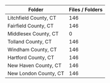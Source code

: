 | Folder                |   Files / Folders |
|-----------------------|-------------------|
| Litchfield County, CT |               146 |
| Fairfield County, CT  |               146 |
| Middlesex County, CT  |                 0 |
| Tolland County, CT    |               146 |
| Windham County, CT    |               146 |
| Hartford County, CT   |               146 |
| New Haven County, CT  |               146 |
| New London County, CT |               146 |